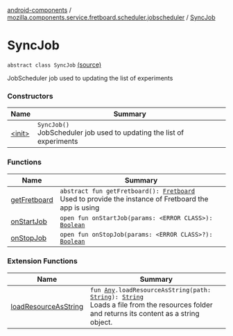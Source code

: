 [android-components](../../index.md) / [mozilla.components.service.fretboard.scheduler.jobscheduler](../index.md) / [SyncJob](./index.md)

# SyncJob

`abstract class SyncJob` [(source)](https://github.com/mozilla-mobile/android-components/blob/master/components/service/fretboard/src/main/java/mozilla/components/service/fretboard/scheduler/jobscheduler/SyncJob.kt#L15)

JobScheduler job used to updating the list of experiments

### Constructors

| Name | Summary |
|---|---|
| [&lt;init&gt;](-init-.md) | `SyncJob()`<br>JobScheduler job used to updating the list of experiments |

### Functions

| Name | Summary |
|---|---|
| [getFretboard](get-fretboard.md) | `abstract fun getFretboard(): `[`Fretboard`](../../mozilla.components.service.fretboard/-fretboard/index.md)<br>Used to provide the instance of Fretboard the app is using |
| [onStartJob](on-start-job.md) | `open fun onStartJob(params: <ERROR CLASS>): `[`Boolean`](https://kotlinlang.org/api/latest/jvm/stdlib/kotlin/-boolean/index.html) |
| [onStopJob](on-stop-job.md) | `open fun onStopJob(params: <ERROR CLASS>?): `[`Boolean`](https://kotlinlang.org/api/latest/jvm/stdlib/kotlin/-boolean/index.html) |

### Extension Functions

| Name | Summary |
|---|---|
| [loadResourceAsString](../../mozilla.components.support.test.file/kotlin.-any/load-resource-as-string.md) | `fun `[`Any`](https://kotlinlang.org/api/latest/jvm/stdlib/kotlin/-any/index.html)`.loadResourceAsString(path: `[`String`](https://kotlinlang.org/api/latest/jvm/stdlib/kotlin/-string/index.html)`): `[`String`](https://kotlinlang.org/api/latest/jvm/stdlib/kotlin/-string/index.html)<br>Loads a file from the resources folder and returns its content as a string object. |
